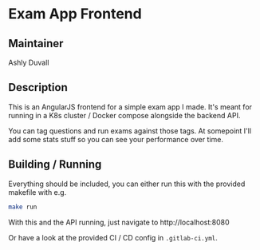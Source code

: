 # Exam App Frontend

## Maintainer
Ashly Duvall

## Description
This is an AngularJS frontend for a simple exam app I made. It's meant
for running in a K8s cluster / Docker compose alongside the backend API.

You can tag questions and run exams against those tags. At somepoint I'll
add some stats stuff so you can see your performance over time.

## Building / Running
Everything should be included, you can either run this with the provided
makefile with e.g.

```bash
make run
```

With this and the API running, just navigate to http://localhost:8080

Or have a look at the provided CI / CD config in `.gitlab-ci.yml`.
